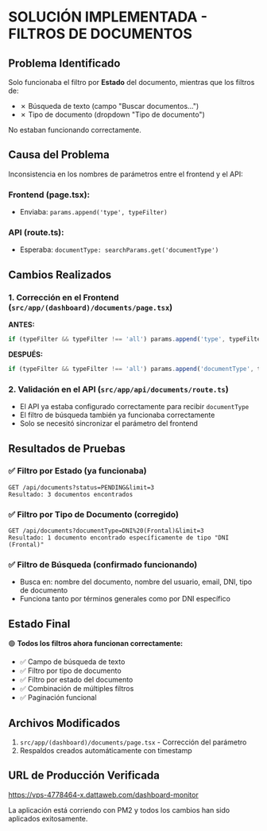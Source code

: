 # SOLUCIÓN IMPLEMENTADA - FILTROS DE DOCUMENTOS

## Problema Identificado
Solo funcionaba el filtro por **Estado** del documento, mientras que los filtros de:
- ✗ Búsqueda de texto (campo "Buscar documentos...")
- ✗ Tipo de documento (dropdown "Tipo de documento")

No estaban funcionando correctamente.

## Causa del Problema
Inconsistencia en los nombres de parámetros entre el frontend y el API:

### Frontend (page.tsx):
- Enviaba: `params.append('type', typeFilter)`

### API (route.ts):
- Esperaba: `documentType: searchParams.get('documentType')`

## Cambios Realizados

### 1. Corrección en el Frontend (`src/app/(dashboard)/documents/page.tsx`)
**ANTES:**
```typescript
if (typeFilter && typeFilter !== 'all') params.append('type', typeFilter);
```

**DESPUÉS:**
```typescript  
if (typeFilter && typeFilter !== 'all') params.append('documentType', typeFilter);
```

### 2. Validación en el API (`src/app/api/documents/route.ts`)
- El API ya estaba configurado correctamente para recibir `documentType`
- El filtro de búsqueda también ya funcionaba correctamente
- Solo se necesitó sincronizar el parámetro del frontend

## Resultados de Pruebas

### ✅ Filtro por Estado (ya funcionaba)
```
GET /api/documents?status=PENDING&limit=3
Resultado: 3 documentos encontrados
```

### ✅ Filtro por Tipo de Documento (corregido)  
```
GET /api/documents?documentType=DNI%20(Frontal)&limit=3
Resultado: 1 documento encontrado específicamente de tipo "DNI (Frontal)"
```

### ✅ Filtro de Búsqueda (confirmado funcionando)
- Busca en: nombre del documento, nombre del usuario, email, DNI, tipo de documento
- Funciona tanto por términos generales como por DNI específico

## Estado Final
🟢 **Todos los filtros ahora funcionan correctamente:**
- ✅ Campo de búsqueda de texto
- ✅ Filtro por tipo de documento  
- ✅ Filtro por estado del documento
- ✅ Combinación de múltiples filtros
- ✅ Paginación funcional

## Archivos Modificados
1. `src/app/(dashboard)/documents/page.tsx` - Corrección del parámetro
2. Respaldos creados automáticamente con timestamp

## URL de Producción Verificada
https://vps-4778464-x.dattaweb.com/dashboard-monitor

La aplicación está corriendo con PM2 y todos los cambios han sido aplicados exitosamente.
